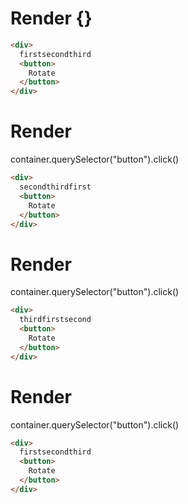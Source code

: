 # Render {}
```html
<div>
  firstsecondthird
  <button>
    Rotate
  </button>
</div>
```


# Render 
container.querySelector("button").click()

```html
<div>
  secondthirdfirst
  <button>
    Rotate
  </button>
</div>
```


# Render 
container.querySelector("button").click()

```html
<div>
  thirdfirstsecond
  <button>
    Rotate
  </button>
</div>
```


# Render 
container.querySelector("button").click()

```html
<div>
  firstsecondthird
  <button>
    Rotate
  </button>
</div>
```